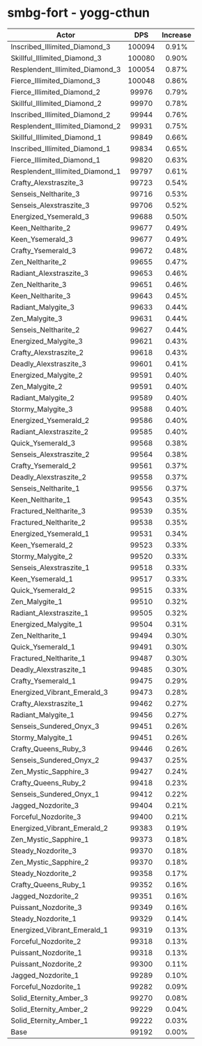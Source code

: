 # smbg-fort - yogg-cthun
| Actor | DPS | Increase |
|---|:---:|:---:|
|Inscribed_Illimited_Diamond_3|100094|0.91%|
|Skillful_Illimited_Diamond_3|100080|0.90%|
|Resplendent_Illimited_Diamond_3|100054|0.87%|
|Fierce_Illimited_Diamond_3|100048|0.86%|
|Fierce_Illimited_Diamond_2|99976|0.79%|
|Skillful_Illimited_Diamond_2|99970|0.78%|
|Inscribed_Illimited_Diamond_2|99944|0.76%|
|Resplendent_Illimited_Diamond_2|99931|0.75%|
|Skillful_Illimited_Diamond_1|99849|0.66%|
|Inscribed_Illimited_Diamond_1|99834|0.65%|
|Fierce_Illimited_Diamond_1|99820|0.63%|
|Resplendent_Illimited_Diamond_1|99797|0.61%|
|Crafty_Alexstraszite_3|99723|0.54%|
|Senseis_Neltharite_3|99716|0.53%|
|Senseis_Alexstraszite_3|99706|0.52%|
|Energized_Ysemerald_3|99688|0.50%|
|Keen_Neltharite_2|99677|0.49%|
|Keen_Ysemerald_3|99677|0.49%|
|Crafty_Ysemerald_3|99672|0.48%|
|Zen_Neltharite_2|99655|0.47%|
|Radiant_Alexstraszite_3|99653|0.46%|
|Zen_Neltharite_3|99651|0.46%|
|Keen_Neltharite_3|99643|0.45%|
|Radiant_Malygite_3|99633|0.44%|
|Zen_Malygite_3|99631|0.44%|
|Senseis_Neltharite_2|99627|0.44%|
|Energized_Malygite_3|99621|0.43%|
|Crafty_Alexstraszite_2|99618|0.43%|
|Deadly_Alexstraszite_3|99601|0.41%|
|Energized_Malygite_2|99591|0.40%|
|Zen_Malygite_2|99591|0.40%|
|Radiant_Malygite_2|99589|0.40%|
|Stormy_Malygite_3|99588|0.40%|
|Energized_Ysemerald_2|99586|0.40%|
|Radiant_Alexstraszite_2|99585|0.40%|
|Quick_Ysemerald_3|99568|0.38%|
|Senseis_Alexstraszite_2|99564|0.38%|
|Crafty_Ysemerald_2|99561|0.37%|
|Deadly_Alexstraszite_2|99558|0.37%|
|Senseis_Neltharite_1|99556|0.37%|
|Keen_Neltharite_1|99543|0.35%|
|Fractured_Neltharite_3|99539|0.35%|
|Fractured_Neltharite_2|99538|0.35%|
|Energized_Ysemerald_1|99531|0.34%|
|Keen_Ysemerald_2|99523|0.33%|
|Stormy_Malygite_2|99520|0.33%|
|Senseis_Alexstraszite_1|99518|0.33%|
|Keen_Ysemerald_1|99517|0.33%|
|Quick_Ysemerald_2|99515|0.33%|
|Zen_Malygite_1|99510|0.32%|
|Radiant_Alexstraszite_1|99505|0.32%|
|Energized_Malygite_1|99504|0.31%|
|Zen_Neltharite_1|99494|0.30%|
|Quick_Ysemerald_1|99491|0.30%|
|Fractured_Neltharite_1|99487|0.30%|
|Deadly_Alexstraszite_1|99485|0.30%|
|Crafty_Ysemerald_1|99475|0.29%|
|Energized_Vibrant_Emerald_3|99473|0.28%|
|Crafty_Alexstraszite_1|99462|0.27%|
|Radiant_Malygite_1|99456|0.27%|
|Senseis_Sundered_Onyx_3|99451|0.26%|
|Stormy_Malygite_1|99451|0.26%|
|Crafty_Queens_Ruby_3|99446|0.26%|
|Senseis_Sundered_Onyx_2|99437|0.25%|
|Zen_Mystic_Sapphire_3|99427|0.24%|
|Crafty_Queens_Ruby_2|99418|0.23%|
|Senseis_Sundered_Onyx_1|99412|0.22%|
|Jagged_Nozdorite_3|99404|0.21%|
|Forceful_Nozdorite_3|99400|0.21%|
|Energized_Vibrant_Emerald_2|99383|0.19%|
|Zen_Mystic_Sapphire_1|99373|0.18%|
|Steady_Nozdorite_3|99370|0.18%|
|Zen_Mystic_Sapphire_2|99370|0.18%|
|Steady_Nozdorite_2|99358|0.17%|
|Crafty_Queens_Ruby_1|99352|0.16%|
|Jagged_Nozdorite_2|99351|0.16%|
|Puissant_Nozdorite_3|99349|0.16%|
|Steady_Nozdorite_1|99329|0.14%|
|Energized_Vibrant_Emerald_1|99319|0.13%|
|Forceful_Nozdorite_2|99318|0.13%|
|Puissant_Nozdorite_1|99318|0.13%|
|Puissant_Nozdorite_2|99300|0.11%|
|Jagged_Nozdorite_1|99289|0.10%|
|Forceful_Nozdorite_1|99282|0.09%|
|Solid_Eternity_Amber_3|99270|0.08%|
|Solid_Eternity_Amber_2|99229|0.04%|
|Solid_Eternity_Amber_1|99222|0.03%|
|Base|99192|0.00%|
